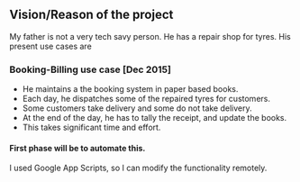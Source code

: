 ## Vision/Reason of the project
My father is not a very tech savy person. He has a repair shop for tyres. His present use cases are
### Booking-Billing use case [Dec 2015]
 * He maintains a the booking system in paper based books.
 * Each day, he dispatches some of the repaired tyres for customers.
 * Some customers take delivery and some do not take delivery.
 * At the end of the day, he has to tally the receipt, and update the books.
 * This takes significant time and effort.
#### First phase will be to automate this.
I used Google App Scripts, so I can modify the functionality remotely.

